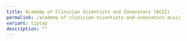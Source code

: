 ```yaml
---
title: Academy of Clinician Scientists and Innovators (ACSI)
permalink: /academy-of-clinician-scientists-and-innovators-acsi/
variant: tiptap
description: ""
---
```

